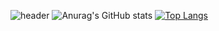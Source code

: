 ![header](https://capsule-render.vercel.app/api?type=transparent&color=grey&height=100&section=header&text=Hello&fontSize=30&fontAlign=15)
![Anurag's GitHub stats](https://github-readme-stats.vercel.app/api?username=vananaHope&show_icons=true&theme=radical)
[![Top Langs](https://github-readme-stats.vercel.app/api/top-langs/?username=vananaHope&layout=compact&theme=dark)](https://github.com/vananaHope/github-readme-stats)

